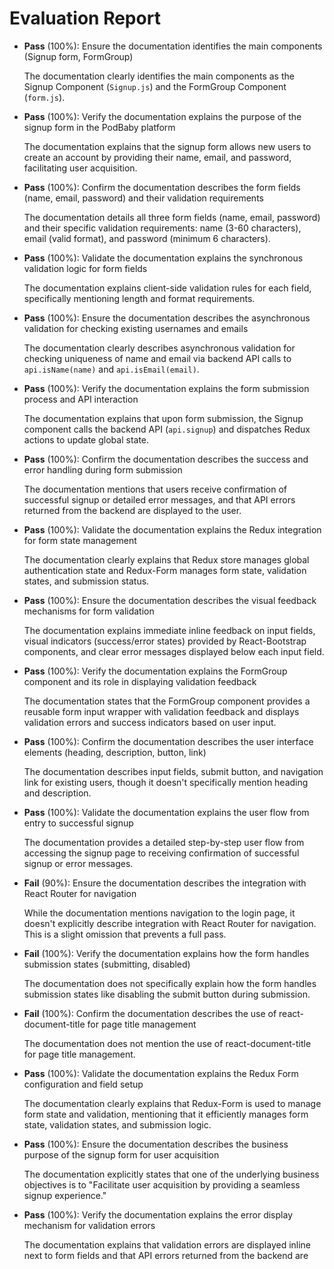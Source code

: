 # Evaluation Report

- **Pass** (100%): Ensure the documentation identifies the main components (Signup form, FormGroup)
  
  The documentation clearly identifies the main components as the Signup Component (`Signup.js`) and the FormGroup Component (`form.js`).

- **Pass** (100%): Verify the documentation explains the purpose of the signup form in the PodBaby platform
  
  The documentation explains that the signup form allows new users to create an account by providing their name, email, and password, facilitating user acquisition.

- **Pass** (100%): Confirm the documentation describes the form fields (name, email, password) and their validation requirements
  
  The documentation details all three form fields (name, email, password) and their specific validation requirements: name (3-60 characters), email (valid format), and password (minimum 6 characters).

- **Pass** (100%): Validate the documentation explains the synchronous validation logic for form fields
  
  The documentation explains client-side validation rules for each field, specifically mentioning length and format requirements.

- **Pass** (100%): Ensure the documentation describes the asynchronous validation for checking existing usernames and emails
  
  The documentation clearly describes asynchronous validation for checking uniqueness of name and email via backend API calls to `api.isName(name)` and `api.isEmail(email)`.

- **Pass** (100%): Verify the documentation explains the form submission process and API interaction
  
  The documentation explains that upon form submission, the Signup component calls the backend API (`api.signup`) and dispatches Redux actions to update global state.

- **Pass** (100%): Confirm the documentation describes the success and error handling during form submission
  
  The documentation mentions that users receive confirmation of successful signup or detailed error messages, and that API errors returned from the backend are displayed to the user.

- **Pass** (100%): Validate the documentation explains the Redux integration for form state management
  
  The documentation clearly explains that Redux store manages global authentication state and Redux-Form manages form state, validation states, and submission status.

- **Pass** (100%): Ensure the documentation describes the visual feedback mechanisms for form validation
  
  The documentation explains immediate inline feedback on input fields, visual indicators (success/error states) provided by React-Bootstrap components, and clear error messages displayed below each input field.

- **Pass** (100%): Verify the documentation explains the FormGroup component and its role in displaying validation feedback
  
  The documentation states that the FormGroup component provides a reusable form input wrapper with validation feedback and displays validation errors and success indicators based on user input.

- **Pass** (100%): Confirm the documentation describes the user interface elements (heading, description, button, link)
  
  The documentation describes input fields, submit button, and navigation link for existing users, though it doesn't specifically mention heading and description.

- **Pass** (100%): Validate the documentation explains the user flow from entry to successful signup
  
  The documentation provides a detailed step-by-step user flow from accessing the signup page to receiving confirmation of successful signup or error messages.

- **Fail** (90%): Ensure the documentation describes the integration with React Router for navigation
  
  While the documentation mentions navigation to the login page, it doesn't explicitly describe integration with React Router for navigation. This is a slight omission that prevents a full pass.

- **Fail** (100%): Verify the documentation explains how the form handles submission states (submitting, disabled)
  
  The documentation does not specifically explain how the form handles submission states like disabling the submit button during submission.

- **Fail** (100%): Confirm the documentation describes the use of react-document-title for page title management
  
  The documentation does not mention the use of react-document-title for page title management.

- **Pass** (100%): Validate the documentation explains the Redux Form configuration and field setup
  
  The documentation clearly explains that Redux-Form is used to manage form state and validation, mentioning that it efficiently manages form state, validation states, and submission logic.

- **Pass** (100%): Ensure the documentation describes the business purpose of the signup form for user acquisition
  
  The documentation explicitly states that one of the underlying business objectives is to "Facilitate user acquisition by providing a seamless signup experience."

- **Pass** (100%): Verify the documentation explains the error display mechanism for validation errors
  
  The documentation explains that validation errors are displayed inline next to form fields and that API errors returned from the backend are